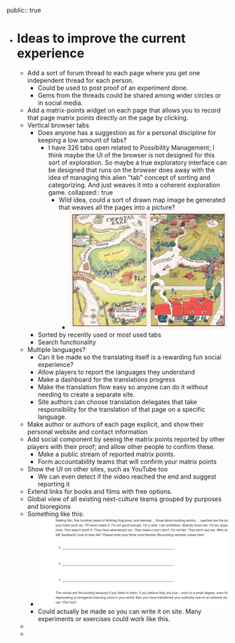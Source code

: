 public:: true

- # Ideas to improve the current experience
	- Add a sort of forum thread to each page where you get one independent thread for each person.
		- Could be used to post proof of an experiment done.
		- Gems from the threads could be shared among wider circles or in social media.
	- Add a matrix-points widget on each page that allows you to record that page matrix points directly on the page by clicking.
	- Vertical browser tabs
		- Does anyone has a suggestion as for a personal discipline for keeping a low amount of tabs?
			- I have 326 tabs open related to Possibility Management; I think maybe the UI of the browser is not designed for this sort of exploration. So maybe a true exploratory interface can be designed that runs on the browser does away with the idea of managing this alien "tab" concept of sorting and categorizing. And just weaves it into a coherent exploration game.
			  collapsed:: true
				- Wild idea, could a sort of drawn map image be generated that weaves all the pages into a picture?
					- ![image.png](../assets/image_1663040401236_0.png)
		- Sorted by recently used or most used tabs
		- Search functionality
	- Multiple languages?
		- Can it be made so the translating itself is a rewarding fun social experience?
		- Allow players to report the languages they understand
		- Make a dashboard for the translations progress
		- Make the translation flow easy so anyone can do it without needing to create a separate site.
		- Site authors can choose translation delegates that take responsibility for the translation of that page on a specific language.
	- Make author or authors of each page explicit, and show their personal website and contact information
	- Add social component by seeing the matrix points reported by other players with their proof; and allow other people to confirm these.
		- Make a public stream of reported matrix points.
		- Form accountability teams that will confirm your matrix points
	- Show the UI on other sites, such as YouTube too
		- We can even detect if the video reached the end and suggest reporting it
	- Extend links for books and films with free options.
	- Global view of all existing next-culture teams grouped by purposes and bioregions
	- Something like this:
		- ![Screen Shot 2022-09-13 at 00.46.39.png](../assets/Screen_Shot_2022-09-13_at_00.46.39_1663040817386_0.png)
		- Could actually be made so you can write it on site. Many experiments or exercises could work like this.
	-
	-